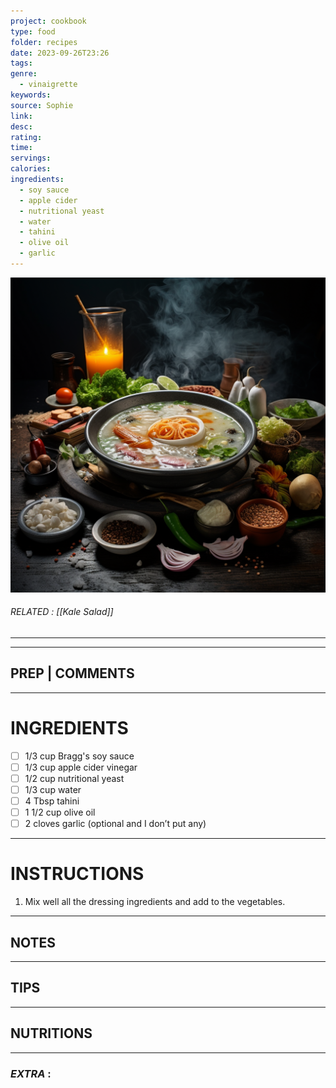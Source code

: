 ```yaml
---
project: cookbook
type: food
folder: recipes
date: 2023-09-26T23:26
tags: 
genre:
  - vinaigrette
keywords: 
source: Sophie
link: 
desc: 
rating: 
time: 
servings: 
calories: 
ingredients:
  - soy sauce
  - apple cider
  - nutritional yeast
  - water
  - tahini
  - olive oil
  - garlic
---
```


![IMAGE](_default.png)

###### *RELATED* :  [[Kale Salad]]
---


---
## PREP | COMMENTS



---
# INGREDIENTS

- [ ] 1/3 cup Bragg's soy sauce
- [ ] 1/3 cup apple cider vinegar
- [ ] 1/2 cup nutritional yeast
- [ ] 1/3 cup water
- [ ] 4 Tbsp tahini
- [ ] 1 1/2 cup olive oil
- [ ] 2 cloves garlic (optional and I don’t put any)

---
# INSTRUCTIONS

1. Mix well all the dressing ingredients and add to the vegetables.

---
## NOTES



---
## TIPS



---
## NUTRITIONS



---
### *EXTRA* :



